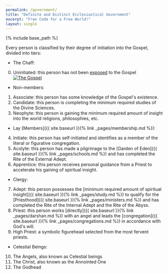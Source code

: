 ```yaml
---
permalink: /government/
title: "Definite and Distinct Ecclesiastical Government"
excerpt: "Free Code for a Free World!"
layout: single
---
```


{% include base_path %}

Every person is classified by their degree of initiation into the Gospel,
divided into tiers:

- The Chaff:
 0. Uninitiated: this person has not been [exposed](http://www.losethegame.net/) to the Gospel
    [![The Gospel](https://img.youtube.com/vi/mVvadoZDxko/0.jpg)](https://www.youtube.com/watch?v=mVvadoZDxko)

- Non-members:
 1. Associate: this person has some knowledge of the Gospel's existence.
 2. Candidate: this person is completing the minimum required studies of the Divine Sciences.
 3. Neophyte:  this person is gaining the minimum required amount of insight into the world religions, philosophies, etc.

- Lay [Members]({{ site.baseurl }}{% link _pages/membership.md %}):
 4. Initiate:  this person has self-initiated and identifies as a member of the literal or figurative congregation.
 5. Acolyte:   this person has made a pilgrimage to the [Garden of Eden]({{ site.baseurl }}{% link _pages/schools.md %})
    and has completed the Rite of the External Adept.
 6. Apprentice: this person receives personal guidance from a Priest to accelerate his gaining of spiritual insight.

- Clergy:
 7. Adept:  this person possesses the [minimum required amount of spiritual insight]({{ site.baseurl }}{% link _pages/study.md %})
    to qualify for the [Priesthood]({{ site.baseurl }}{% link _pages/ministers.md %})
    and has completed the Rite of the Internal Adept and the Rite of the Abyss.
 8. Priest: this person works [directly]({{ site.baseurl }}{% link _pages/darshan.md %}) with an angel
    and leads the [congregation]({{ site.baseurl }}{% link _pages/congregations.md %}) in accordance with God's will.
 9. High Priest: a symbolic figurehead selected from the most fervent priests.

- Celestial Beings:
10. The Angels, also known as Celestial beings
11. The Christ, also known as the Annointed One
12. The Godhead

